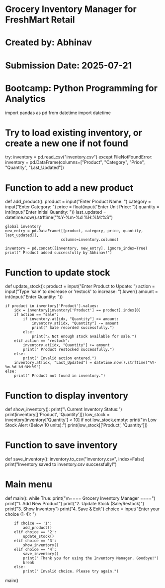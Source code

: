 # Grocery Inventory Manager for FreshMart Retail
# Created by: Abhinav
# Submission Date: 2025-07-21
# Bootcamp: Python Programming for Analytics

import pandas as pd
from datetime import datetime

# Try to load existing inventory, or create a new one if not found
try:
    inventory = pd.read_csv("inventory.csv")
except FileNotFoundError:
    inventory = pd.DataFrame(columns=["Product", "Category", "Price", "Quantity", "Last_Updated"])

# Function to add a new product
def add_product():
    product = input("Enter Product Name: ")
    category = input("Enter Category: ")
    price = float(input("Enter Unit Price: "))
    quantity = int(input("Enter Initial Quantity: "))
    last_updated = datetime.now().strftime("%Y-%m-%d %H:%M:%S")

    global inventory
    new_entry = pd.DataFrame([[product, category, price, quantity, last_updated]],
                             columns=inventory.columns)
    
    inventory = pd.concat([inventory, new_entry], ignore_index=True)
    print(" Product added successfully by Abhinav!")

# Function to update stock
def update_stock():
    product = input("Enter Product to Update: ")
    action = input("Type 'sale' to decrease or 'restock' to increase: ").lower()
    amount = int(input("Enter Quantity: "))

    if product in inventory['Product'].values:
        idx = inventory[inventory['Product'] == product].index[0]
        if action == "sale":
            if inventory.at[idx, "Quantity"] >= amount:
                inventory.at[idx, "Quantity"] -= amount
                print(" Sale recorded successfully.")
            else:
                print("⚠ Not enough stock available for sale.")
        elif action == "restock":
            inventory.at[idx, "Quantity"] += amount
            print(" Product restocked successfully.")
        else:
            print(" Invalid action entered.")
        inventory.at[idx, "Last_Updated"] = datetime.now().strftime("%Y-%m-%d %H:%M:%S")
    else:
        print(" Product not found in inventory.")

# Function to display inventory
def show_inventory():
    print("\ Current Inventory Status:")
    print(inventory[['Product', 'Quantity']])
    low_stock = inventory[inventory['Quantity'] < 10]
    if not low_stock.empty:
        print("\n Low Stock Alert (Below 10 units):")
        print(low_stock[['Product', 'Quantity']])

# Function to save inventory
def save_inventory():
    inventory.to_csv("inventory.csv", index=False)
    print("Inventory saved to inventory.csv successfully!")

# Main menu
def main():
    while True:
        print("\n==== Grocery Inventory Manager ====")
        print("1. Add New Product")
        print("2. Update Stock (Sale/Restock)")
        print("3. Show Inventory")
        print("4. Save & Exit")
        choice = input("Enter your choice (1-4): ")

        if choice == '1':
            add_product()
        elif choice == '2':
            update_stock()
        elif choice == '3':
            show_inventory()
        elif choice == '4':
            save_inventory()
            print(" Thank you for using the Inventory Manager. Goodbye!")
            break
        else:
            print(" Invalid choice. Please try again.")

main()
